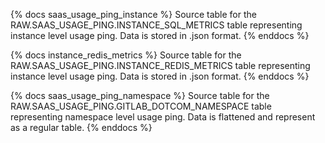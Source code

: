 {% docs saas_usage_ping_instance %}
Source table for the RAW.SAAS_USAGE_PING.INSTANCE_SQL_METRICS table representing instance level usage ping.
Data is stored in .json format.
{% enddocs %}

{% docs instance_redis_metrics %}
Source table for the RAW.SAAS_USAGE_PING.INSTANCE_REDIS_METRICS table representing instance level usage ping.
Data is stored in .json format.
{% enddocs %}

{% docs saas_usage_ping_namespace %}
Source table for the RAW.SAAS_USAGE_PING.GITLAB_DOTCOM_NAMESPACE table representing namespace level usage ping.
Data is flattened and represent as a regular table.
{% enddocs %}